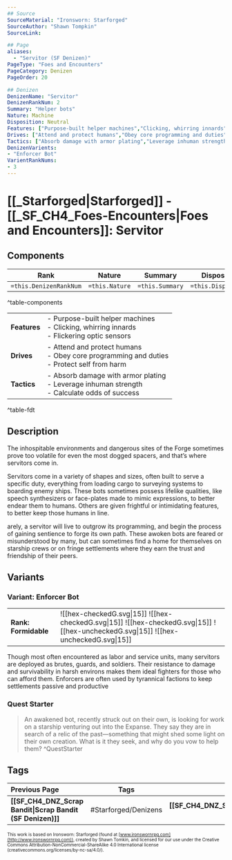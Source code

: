 ```yaml
---
## Source
SourceMaterial: "Ironsworn: Starforged"
SourceAuthor: "Shawn Tompkin"
SourceLink: 

## Page
aliases:
  - "Servitor (SF Denizen)"
PageType: "Foes and Encounters"
PageCategory: Denizen
PageOrder: 20

## Denizen
DenizenName: "Servitor"
DenizenRankNum: 2
Summary: "Helper bots"
Nature: Machine
Disposition: Neutral
Features: ["Purpose-built helper machines","Clicking, whirring innards","Flickering optic sensors"]
Drives: ["Attend and protect humans","Obey core programming and duties","Protect self from harm"]
Tactics: ["Absorb damage with armor plating","Leverage inhuman strength","Calculate odds of success"]
DenizenVarients:
- "Enforcer Bot"
VarientRankNums:
- 3
---
```

# [[_Starforged|Starforged]] - [[_SF_CH4_Foes-Encounters|Foes and Encounters]]: Servitor
## Components
| **Rank** | Nature | Summary | Disposition |
| :---: | --- | --- | --- |
| `=this.DenizenRankNum` | `=this.Nature` | `=this.Summary` | `=this.Disposition`  |
^table-components

|  |  |
| --- | --- |
| **Features** | - Purpose-built helper machines<br>- Clicking, whirring innards<br>- Flickering optic sensors |
| **Drives** | - Attend and protect humans<br>- Obey core programming and duties<br>- Protect self from harm |
| **Tactics** | - Absorb damage with armor plating<br>- Leverage inhuman strength<br>- Calculate odds of success |
^table-fdt

## Description
The inhospitable environments and dangerous sites of the Forge sometimes prove too volatile for even the most dogged spacers, and that’s where servitors come in.

Servitors come in a variety of shapes and sizes, often built to serve a specific duty, everything from loading cargo to surveying systems to boarding enemy ships. These bots sometimes possess lifelike qualities, like speech synthesizers or face-plates made to mimic expressions, to better endear them to humans. Others are given frightful or intimidating features, to better keep those humans in line. 

arely, a servitor will live to outgrow its programming, and begin the process of gaining sentience to forge its own path. These awoken bots are feared or misunderstood by many, but can sometimes find a home for themselves on starship crews or on fringe settlements where they earn the trust and friendship of their peers.

## Variants
### Variant: Enforcer Bot
| | |
| --- | --- |
| **Rank: Formidable** | ![[hex-checkedG.svg\|15]] ![[hex-checkedG.svg\|15]] ![[hex-checkedG.svg\|15]] ![[hex-uncheckedG.svg\|15]] ![[hex-uncheckedG.svg\|15]] |

Though most often encountered as labor and service units, many servitors are deployed as brutes, guards, and soldiers. Their resistance to damage and survivability in harsh environs makes them ideal fighters for those who can afford them. Enforcers are often used by tyrannical factions to keep settlements passive and productive

### Quest Starter
> An awakened bot, recently struck out on their own, is looking for work on a starship venturing out into the Expanse. They say they are in search of a relic of the past—something that might shed some light on their own creation. What is it they seek, and why do you vow to help them? ^QuestStarter
 
## Tags
| Previous Page | Tags | Next Page |
|:--- |:---:| ---:|
| **[[SF_CH4_DNZ_Scrap Bandit\|Scrap Bandit (SF Denizen)]]** | #Starforged/Denizens | **[[SF_CH4_DNZ_SIcklehorn\|Sicklehorn (SF Denizen)]]** |

<font size=-2>This work is based on Ironsworn: Starforged (found at [www.ironswornrpg.com](http://www.ironswornrpg.com)), created by Shawn Tomkin, and licensed for our use under the Creative Commons Attribution-NonCommercial-ShareAlike 4.0 International license  (creativecommons.org/licenses/by-nc-sa/4.0/).</font>